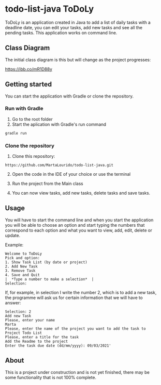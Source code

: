 # todo-list-java ToDoLy

ToDoLy is an application created in Java to add a list of daily tasks with a deadline date, you can edit your tasks, add new tasks and see all the pending tasks.
This application works on command line.

## Class Diagram

The initial class diagram is this but will change as the project progresses:

https://ibb.co/mR1D88y

## Getting started

You can start the application with Gradle or clone the repository.

### Run with Gradle

1. Go to the root folder
2. Start the aplication with Gradle's run command

```bash
gradle run 
```

### Clone the repository

1. Clone this repository:

```
https://github.com/MartaLourido/todo-list-java.git
```

2. Open the code in the IDE of your choice or use the terminal

4. Run the project from the Main class

5. You can now view tasks, add new tasks, delete tasks and save tasks.

## Usage

You will have to start the command line and when you start the application you will be able to choose an option and start typing the numbers that correspond to each option and what you want to view, add, edit, delete or update.

Example: 
```
Welcome to ToDoLy
Pick and option:
1. Show Task List (by date or project) 
2. Add New Task
3. Remove Task
4. Save and Quit
|  *Type a number to make a selection*  |
Selection: 
```
If, for example, in selection I write the number 2, which is to add a new task, the programme will ask us for certain information that we will have to answer:

```
Selection: 2
Add new Task
Please, enter your name
Marta
Please, enter the name of the project you want to add the task to
Project Todo List
Please, enter a title for the task
Add the Readme to the project
Enter the task due date (dd/mm/yyyy): 09/03/2021'
```

## About

This is a project under construction and is not yet finished, there may be some functionality that is not 100% complete.
